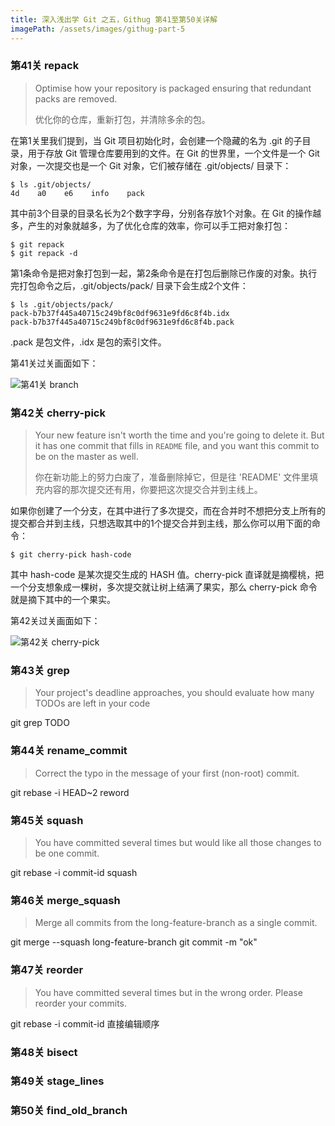 ```yaml
---
title: 深入浅出学 Git 之五，Githug 第41至第50关详解
imagePath: /assets/images/githug-part-5
---
```


### 第41关 repack

> Optimise how your repository is packaged ensuring that redundant packs are removed.
> 
> 优化你的仓库，重新打包，并清除多余的包。

在第1关里我们提到，当 Git 项目初始化时，会创建一个隐藏的名为 .git 的子目录，用于存放 Git 管理仓库要用到的文件。在 Git 的世界里，一个文件是一个 Git 对象，一次提交也是一个 Git 对象，它们被存储在 .git/objects/ 目录下：

```
$ ls .git/objects/
4d    a0    e6    info    pack
```

其中前3个目录的目录名长为2个数字字母，分别各存放1个对象。在 Git 的操作越多，产生的对象就越多，为了优化仓库的效率，你可以手工把对象打包：

```
$ git repack
$ git repack -d
```

第1条命令是把对象打包到一起，第2条命令是在打包后删除已作废的对象。执行完打包命令之后，.git/objects/pack/ 目录下会生成2个文件：

```
$ ls .git/objects/pack/
pack-b7b37f445a40715c249bf8c0df9631e9fd6c8f4b.idx
pack-b7b37f445a40715c249bf8c0df9631e9fd6c8f4b.pack
```

.pack 是包文件，.idx 是包的索引文件。

第41关过关画面如下：

![第41关 branch]({{page.imagePath}}/level-41-repack.png)

### 第42关 cherry-pick

> Your new feature isn't worth the time and you're going to delete it. But it has one commit that fills in `README` file, and you want this commit to be on the master as well.
> 
> 你在新功能上的努力白废了，准备删除掉它，但是往 'README' 文件里填充内容的那次提交还有用，你要把这次提交合并到主线上。

如果你创建了一个分支，在其中进行了多次提交，而在合并时不想把分支上所有的提交都合并到主线，只想选取其中的1个提交合并到主线，那么你可以用下面的命令：

```
$ git cherry-pick hash-code
```

其中 hash-code 是某次提交生成的 HASH 值。cherry-pick 直译就是摘樱桃，把一个分支想象成一棵树，多次提交就让树上结满了果实，那么 cherry-pick 命令就是摘下其中的一个果实。

第42关过关画面如下：

![第42关 cherry-pick]({{page.imagePath}}/level-42-cherry-pick.png)

### 第43关 grep

> Your project's deadline approaches, you should evaluate how many TODOs are left in your code

git grep TODO

### 第44关 rename_commit

> Correct the typo in the message of your first (non-root) commit.

git rebase -i HEAD~2
reword

### 第45关 squash

> You have committed several times but would like all those changes to be one commit.

git rebase -i commit-id
squash

### 第46关 merge_squash

> Merge all commits from the long-feature-branch as a single commit.

git merge --squash long-feature-branch
git commit -m "ok"

### 第47关 reorder

> You have committed several times but in the wrong order. Please reorder your commits.

git rebase -i commit-id
直接编辑顺序

### 第48关 bisect

### 第49关 stage_lines

### 第50关 find_old_branch